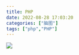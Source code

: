 ```yaml
---
title: PHP
date: 2022-08-28 17:03:20
categories: ["脑图"]
tags: ["php","PHP"]
---
```

![](/images/PHP.png)
